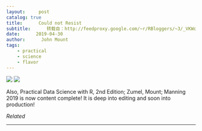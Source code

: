 ```yaml
---
layout:     post
catalog: true
title:      Could not Resist
subtitle:      转载自：http://feedproxy.google.com/~r/RBloggers/~3/_VKWc87vJ60/
date:      2019-04-30
author:      John Mount
tags:
    - practical
    - science
    - flavor
---
```






![](https://i2.wp.com/www.win-vector.com/blog/wp-content/uploads/2019/04/pdswr2.png?resize=660%2C332)
![](https://i2.wp.com/www.win-vector.com/blog/wp-content/uploads/2019/04/pdswr2.png?resize=660%2C332)


Also, Practical Data Science with R, 2nd Edition; Zumel, Mount; Manning 2019 is now content complete! It is deep into editing and soon into production!


*Related*








---
